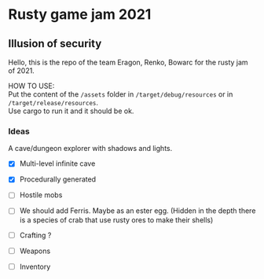 # Rusty game jam 2021
## Illusion of security

Hello, this is the repo of the team Eragon, Renko, Bowarc for the rusty jam of 2021.


HOW TO USE:  
Put the content of the `/assets` folder in  `/target/debug/resources` or in `/target/release/resources`.  
Use cargo to run it and it should be ok.

### Ideas
A cave/dungeon explorer with shadows and lights.

- [x] Multi-level infinite cave
- [x] Procedurally generated
- [ ] Hostile mobs
- [ ] We should add Ferris. Maybe as an ester egg. (Hidden in the depth there is a species of crab that use rusty ores to make their shells)
- [ ] Crafting ?
- [ ] Weapons
- [ ] Inventory

